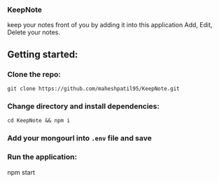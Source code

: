 ### KeepNote
keep your notes front of you by adding it into this application
Add, Edit, Delete your notes.
## Getting started:
### Clone the repo:
```git clone
git clone https://github.com/maheshpatil95/KeepNote.git
```
### Change directory and install dependencies:
```install dependencies
cd KeepNote && npm i
```

### Add your mongourl into ```.env``` file and save 


### Run the application:
npm start


